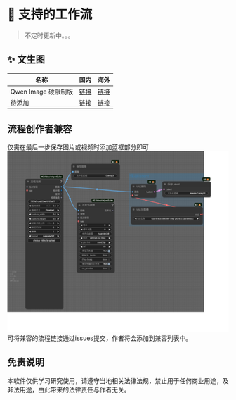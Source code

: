 # 🔞 支持的工作流

> 不定时更新中。。。

## ✨ 文生图
| 名称 | 国内 | 海外 |
|-------|-------|-------|
| Qwen Image 破限制版 | [链接](https://www.runninghub.cn/ai-detail/1955818622205792257/?inviteCode=3ka31r8m) | [链接](https://www.runninghub.ai/ai-detail/1955818622205792257/?inviteCode=rh-v1068) |
| 待添加 | 链接 | 链接 |






## 流程创作者兼容
仅需在最后一步保存图片或视频时添加蓝框部分即可
![workflow](./imgs/encode_workflow.png)
可将兼容的流程链接通过issues提交，作者将会添加到兼容列表中。

## 免责说明
本软件仅供学习研究使用，请遵守当地相关法律法规，禁止用于任何商业用途，及非法用途，由此带来的法律责任与作者无关。
